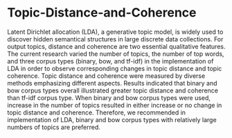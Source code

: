 # Topic-Distance-and-Coherence
Latent Dirichlet allocation (LDA), a generative topic model, is widely used to discover hidden semantical structures in large discrete data collections. For output topics, distance and coherence are two essential qualitative features. The current research varied the number of topics, the number of top words, and three corpus types (binary, bow, and tf-idf) in the implementation of LDA in order to observe corresponding changes in topic distance and topic coherence. Topic distance and coherence were measured by diverse methods emphasizing different aspects. Results indicated that binary and bow corpus types overall illustrated greater topic distance and coherence than tf-idf corpus type. When binary and bow corpus types were used, increase in the number of topics resulted in either increase or no change in topic distance and coherence. Therefore, we recommended in implementation of LDA, binary and bow corpus types with relatively large numbers of topics are preferred.  
